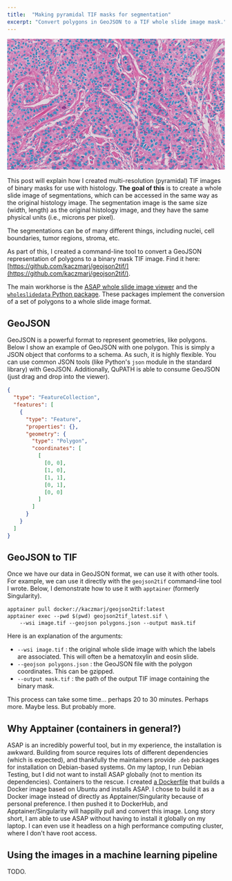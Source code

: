 ```yaml
---
title:  "Making pyramidal TIF masks for segmentation"
excerpt: "Convert polygons in GeoJSON to a TIF whole slide image mask."
---
```


![Image of nuclei labels overlaid on histology.](https://raw.githubusercontent.com/kaczmarj/geojson2tif/main/sample.png)

This post will explain how I created multi-resolution (pyramidal) TIF images of binary
masks for use with histology. **The goal of this**
is to create a whole slide image of segmentations, which can be accessed in the same
way as the original histology image. The segmentation image is the same size (width, length)
as the original histology image, and they have the same physical units (i.e., microns per pixel).

The segmentations can be of many different things, including nuclei, cell boundaries, tumor regions, stroma, etc.

As part of this, I created a command-line tool to convert
a GeoJSON representation of polygons to a binary mask TIF image. Find it here:
[https://github.com/kaczmarj/geojson2tif/](https://github.com/kaczmarj/geojson2tif/).

The main workhorse is the [ASAP whole slide image viewer](https://computationalpathologygroup.github.io/ASAP/)
and the [`wholeslidedata` Python package](https://github.com/DIAGNijmegen/pathology-whole-slide-data).
These packages implement the conversion of a set of polygons to a whole slide image format.

## GeoJSON

GeoJSON is a powerful format to represent geometries, like polygons. Below I show an
example of GeoJSON with one polygon. This is simply a JSON object that conforms to a schema.
As such, it is highly flexible. You can use common JSON tools (like Python's `json` module in the standard library)
with GeoJSON. Additionally, QuPATH is able to consume GeoJSON (just drag and drop into the viewer).

```json
{
  "type": "FeatureCollection",
  "features": [
    {
      "type": "Feature",
      "properties": {},
      "geometry": {
        "type": "Polygon",
        "coordinates": [
          [
            [0, 0],
            [1, 0],
            [1, 1],
            [0, 1],
            [0, 0]
          ]
        ]
      }
    }
  ]
}
```

## GeoJSON to TIF

Once we have our data in GeoJSON format, we can use it with other tools. For example,
we can use it directly with the `geojson2tif` command-line tool I wrote. Below, I demonstrate
how to use it with `apptainer` (formerly Singularity).

```
apptainer pull docker://kaczmarj/geojson2tif:latest
apptainer exec --pwd $(pwd) geojson2tif_latest.sif \
    --wsi image.tif --geojson polygons.json --output mask.tif
```

Here is an explanation of the arguments:
- `--wsi image.tif` : the original whole slide image with which the labels are associated.
This will often be a hematoxylin and eosin slide.
- `--geojson polygons.json` : the GeoJSON file with the polygon coordinates. This can
be gzipped.
- `--output mask.tif` : the path of the output TIF image containing the binary mask.


This process can take some time... perhaps 20 to 30 minutes. Perhaps more. Maybe less. But probably more.


## Why Apptainer (containers in general?)

ASAP is an incredibly powerful tool, but in my experience, the installation is awkward.
Building from source requires lots of different dependencies (which is expected), and
thankfully the maintainers provide `.deb` packages for installation on Debian-based systems.
On my laptop, I run Debian Testing, but I did not want to install ASAP globally (not to mention its dependencies).
Containers to the rescue. I created [a Dockerfile](https://github.com/kaczmarj/geojson2tif/blob/main/Dockerfile)
that builds a Docker image based on Ubuntu and installs ASAP. I chose to build it as a Docker image instead
of directly as Apptainer/Singularity because of personal preference. I then pushed it to DockerHub,
and Apptainer/Singularity will happilly pull and convert this image. Long story short,
I am able to use ASAP without having to install it globally on my laptop. I can even
use it headless on a high performance computing cluster, where I don't have root access.

## Using the images in a machine learning pipeline

TODO.
